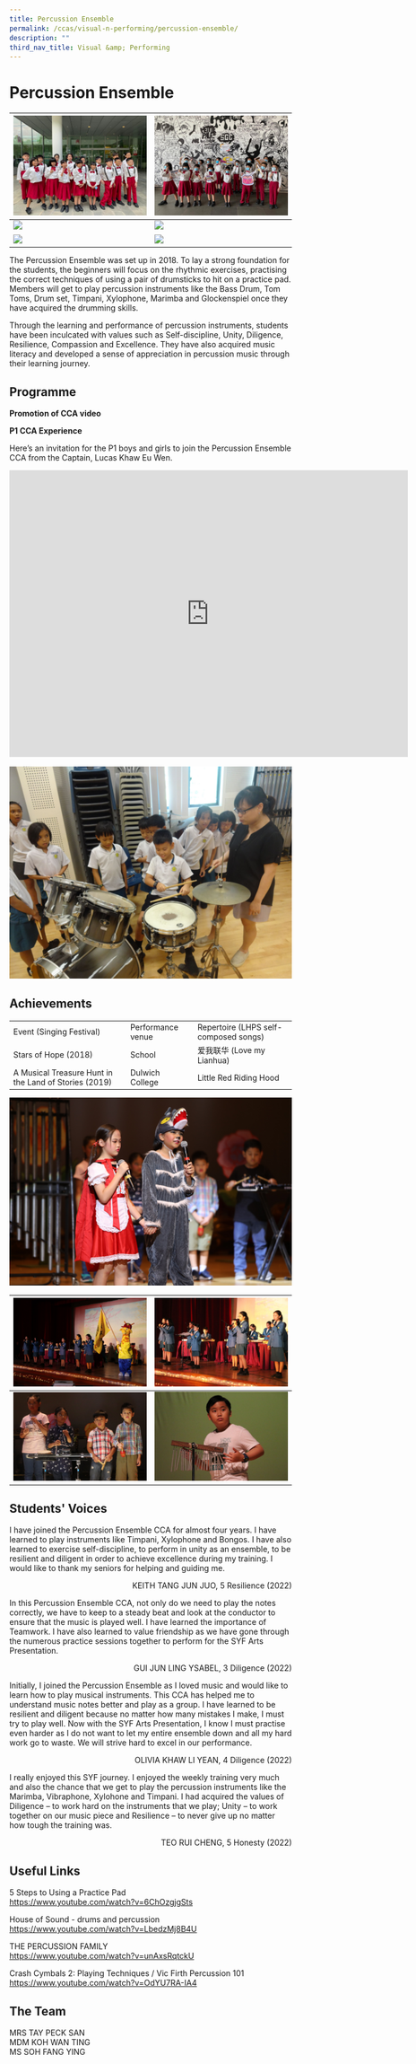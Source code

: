```yaml
---
title: Percussion Ensemble
permalink: /ccas/visual-n-performing/percussion-ensemble/
description: ""
third_nav_title: Visual &amp; Performing
---
```

# **Percussion Ensemble**



| ![](/images/CCAs/Percussion%20Ensemble/1photo.jpeg) | ![](/images/CCAs/Percussion%20Ensemble/2photo.jpeg) | 
| -------- | -------- | 
| ![](/images/CCAs/Percussion%20Ensemble/3photo.jpg)     |  ![](/images/CCAs/Percussion%20Ensemble/4photo.jpg)   | 
| ![](/images/CCAs/Percussion%20Ensemble/5photo.jpg)     | ![](/images/CCAs/Percussion%20Ensemble/6photo.jpg)     | 

The Percussion Ensemble was set up in 2018. To lay a strong foundation for the students, the beginners will focus on the rhythmic exercises, practising the correct techniques of using a pair of drumsticks to hit on a practice pad. Members will get to play percussion instruments like the Bass Drum, Tom Toms, Drum set, Timpani, Xylophone, Marimba and Glockenspiel once they have acquired the drumming skills.

Through the learning and performance of percussion instruments, students have been inculcated with values such as Self-discipline, Unity, Diligence, Resilience, Compassion and Excellence. They have also acquired music literacy and developed a sense of appreciation in percussion music through their learning journey.


## **Programme**

**Promotion of CCA video**

**P1 CCA Experience**  

Here’s an invitation for the P1 boys and girls to join the Percussion Ensemble CCA from the Captain, Lucas Khaw Eu Wen.

<iframe width="711" height="511" src="https://www.youtube.com/embed/LpzZF9BRBUc" title="Percussion Ensemble" frameborder="0" allow="accelerometer; autoplay; clipboard-write; encrypted-media; gyroscope; picture-in-picture" allowfullscreen=""></iframe>

![](/images/CCAs/Percussion%20Ensemble/CCA%20Experience.jpg)



## **Achievements**

|                      |                   |               |
|--------------|--------------|---------------|
| Event (Singing Festival)                              | Performance venue | Repertoire (LHPS self-composed songs) |
| Stars of Hope (2018)                                  | School            | 爱我联华 (Love my Lianhua)            |
| A Musical Treasure Hunt in the Land of Stories (2019) | Dulwich College   | Little Red Riding Hood                |


![](/images/CCAs/Percussion%20Ensemble/Achievement%205.jpg) 

| ![](/images/CCAs/Percussion%20Ensemble/Achievement%202.jpg) |  ![](/images/CCAs/Percussion%20Ensemble/Achievement%201.jpg) | 
| -------- | -------- | 
| ![](/images/CCAs/Percussion%20Ensemble/Achievement%203.jpg)     |  ![](/images/CCAs/Percussion%20Ensemble/Achievement%204.jpg)   | 


## **Students' Voices**

I have joined the Percussion Ensemble CCA for almost four years. I have learned to play instruments like Timpani, Xylophone and Bongos. I have also learned to exercise self-discipline, to perform in unity as an ensemble, to be resilient and diligent in order to achieve excellence during my training. I would like to thank my seniors for helping and guiding me.

 <p style="text-align: right"> KEITH TANG JUN JUO, 5 Resilience (2022)<br></p>

In this Percussion Ensemble CCA, not only do we need to play the notes correctly, we have to keep to a steady beat and look at the conductor to ensure that the music is played well. I have learned the importance of Teamwork. I have also learned to value friendship as we have gone through the numerous practice sessions together to perform for the SYF Arts Presentation.

 <p style="text-align: right">GUI JUN LING YSABEL, 3 Diligence (2022)<br></p>

Initially, I joined the Percussion Ensemble as I loved music and would like to learn how to play musical instruments. This CCA has helped me to understand music notes better and play as a group. I have learned to be resilient and diligent because no matter how many mistakes I make, I must try to play well. Now with the SYF Arts Presentation, I know I must practise even harder as I do not want to let my entire ensemble down and all my hard work go to waste. We will strive hard to excel in our performance.

 <p style="text-align: right">OLIVIA KHAW LI YEAN, 4 Diligence (2022)<br></p>

I really enjoyed this SYF journey. I enjoyed the weekly training very much and also the chance that we get to play the percussion instruments like the Marimba, Vibraphone, Xylohone and Timpani. I had acquired the values of Diligence – to work hard on the instruments that we play; Unity – to work together on our music piece and Resilience – to never give up no matter how tough the training was.

 <p style="text-align: right"> TEO RUI CHENG, 5 Honesty (2022)<br></p>

## Useful Links

5 Steps to Using a Practice Pad    
<a href="https://www.youtube.com/watch?v=6ChOzgjgSts" target="_blank">https://www.youtube.com/watch?v=6ChOzgjgSts</a>

House of Sound - drums and percussion   
<a href="https://www.youtube.com/watch?v=LbedzMj8B4U" target="_blank">https://www.youtube.com/watch?v=LbedzMj8B4U</a>

THE PERCUSSION FAMILY   
<a href="https://www.youtube.com/watch?v=unAxsRqtckU" target="_blank">https://www.youtube.com/watch?v=unAxsRqtckU</a>

Crash Cymbals 2: Playing Techniques / Vic Firth Percussion 101    
<a href="https://www.youtube.com/watch?v=OdYU7RA-IA4" target="_blank">https://www.youtube.com/watch?v=OdYU7RA-IA4</a>


## The Team

MRS TAY PECK SAN<br>
MDM KOH WAN TING<br>
MS SOH FANG YING